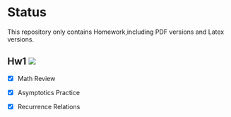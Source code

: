 # Status
This repository only contains Homework,including PDF versions and Latex versions.

## Hw1 ![](https://geps.dev/progress/100)

- [x] Math Review
- [x] Asymptotics Practice
- [x] Recurrence Relations

